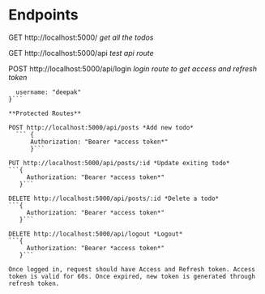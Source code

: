 # Endpoints

GET http://localhost:5000/  *get all the todos*

GET http://localhost:5000/api  *test api route*

POST http://localhost:5000/api/login  *login route to get access and refresh token*
```{
  username: "deepak"
}```

**Protected Routes** 

POST http://localhost:5000/api/posts *Add new todo*
  ``` {
      Authorization: "Bearer *access token*"
      }```

PUT http://localhost:5000/api/posts/:id *Update exiting todo*
```{
     Authorization: "Bearer *access token*"
   }```

DELETE http://localhost:5000/api/posts/:id *Delete a todo*
```{
     Authorization: "Bearer *access token*"
   }```

DELETE http://localhost:5000/api/logout *Logout*
```{
     Authorization: "Bearer *access token*"
   }```

Once logged in, request should have Access and Refresh token. Access token is valid for 60s. Once expired, new token is generated through refresh token.
